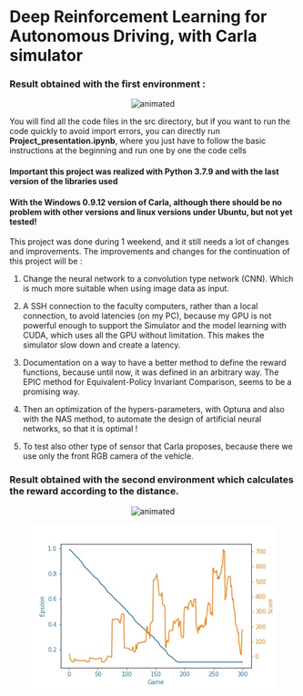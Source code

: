 # Deep Reinforcement Learning for Autonomous Driving, with Carla simulator

### Result obtained with the first environment :
<p align="center">
  <img src="https://github.com/ZuoNicolas/DRL-for_Autonomous_Driving/blob/main/presentation_video/first_learn.gif" alt="animated" />
</p>

You will find all the code files in the src directory, but if you want to run the code quickly to avoid import errors, you can directly run **Project_presentation.ipynb**, where you just have to follow the basic instructions at the beginning and run one by one the code cells

#### Important this project was realized with Python 3.7.9 and with the last version of the libraries used
#### With the Windows 0.9.12 version of Carla, although there should be no problem with other versions and linux versions under Ubuntu, but not yet tested!


This project was done during 1 weekend, and it still needs a lot of changes and improvements. The improvements and changes for the continuation of this project will be :

1. Change the neural network to a convolution type network (CNN). Which is much more suitable when using image data as input.

2. A SSH connection to the faculty computers, rather than a local connection, to avoid latencies (on my PC), because my GPU is not powerful enough to support the Simulator and the model learning with CUDA, which uses all the GPU without limitation. This makes the simulator slow down and create a latency.

3. Documentation on a way to have a better method to define the reward functions, because until now, it was defined in an arbitrary way. The EPIC method for Equivalent-Policy Invariant Comparison, seems to be a promising way.
    
4. Then an optimization of the hypers-parameters, with Optuna and also with the NAS method, to automate the design of artificial neural networks, so that it is optimal !

5. To test also other type of sensor that Carla proposes, because there we use only the front RGB camera of the vehicle.

### Result obtained with the second environment which calculates the reward according to the distance.

<p align="center">
  <img src="https://github.com/ZuoNicolas/DRL-for_Autonomous_Driving/blob/main/presentation_video/second_learn.gif" alt="animated" />
</p>

<p align="center">
  <img src="https://github.com/ZuoNicolas/DRL-for_Autonomous_Driving/blob/main/data/DQN-EnvDistanceReward-300-1635362488.656119.jpg" />
</p>


